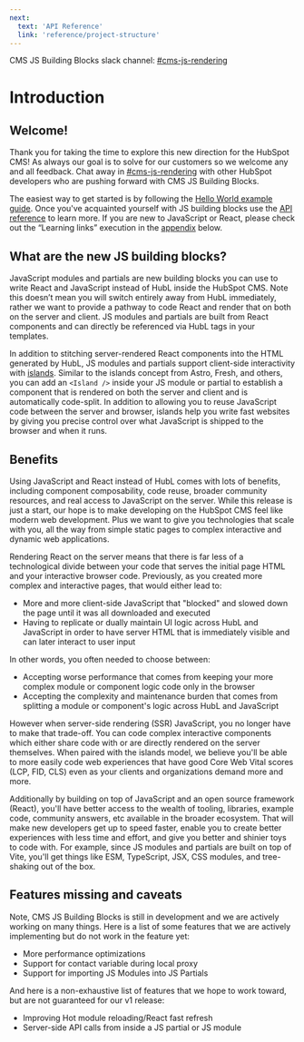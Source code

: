 ```yaml
---
next:
  text: 'API Reference'
  link: 'reference/project-structure'
---
```


CMS JS Building Blocks slack channel: [\#cms-js-rendering](https://hubspotdev.slack.com/archives/C04AY1H2204)

# Introduction

## Welcome!

Thank you for taking the time to explore this new direction for the HubSpot CMS! As always our goal is to solve for our customers so we welcome any and all feedback. Chat away in [\#cms-js-rendering](https://hubspotdev.slack.com/archives/C04AY1H2204) with other HubSpot developers who are pushing forward with CMS JS Building Blocks.

The easiest way to get started is by following the [Hello World example guide](https://github.com/HubSpot/cms-js-building-block-examples/tree/main/hello-world). Once you've acquainted yourself with JS building blocks use the [API reference](https://github.hubspot.com/cms-js-building-block-examples/reference/project-structure.html) to learn more. If you are new to JavaScript or React, please check out the “Learning links” execution in the [appendix](/appendix) below.

## What are the new JS building blocks?

JavaScript modules and partials are new building blocks you can use to write React and JavaScript instead of HubL inside the HubSpot CMS. Note this doesn’t mean you will switch entirely away from HubL immediately, rather we want to provide a pathway to code React and render that on both on the server and client. JS modules and partials are built from React components and can directly be referenced via HubL tags in your templates.

In addition to stitching server-rendered React components into the HTML generated by HubL, JS modules and partials support client-side interactivity with [islands](https://www.patterns.dev/posts/islands-architecture). Similar to the islands concept from Astro, Fresh, and others, you can add an `<Island />` inside your JS module or partial to establish a component that is rendered on both the server and client and is automatically code-split. In addition to allowing you to reuse JavaScript code between the server and browser, islands help you write fast websites by giving you precise control over what JavaScript is shipped to the browser and when it runs.

## Benefits

Using JavaScript and React instead of HubL comes with lots of benefits, including component composability, code reuse, broader community resources, and real access to JavaScript on the server. While this release is just a start, our hope is to make developing on the HubSpot CMS feel like modern web development. Plus we want to give you technologies that scale with you, all the way from simple static pages to complex interactive and dynamic web applications.

Rendering React on the server means that there is far less of a technological divide between your code that serves the initial page HTML and your interactive browser code. Previously, as you created more complex and interactive pages, that would either lead to:

- More and more client-side JavaScript that "blocked" and slowed down the page until it was all downloaded and executed
- Having to replicate or dually maintain UI logic across HubL and JavaScript in order to have server HTML that is immediately visible and can later interact to user input

In other words, you often needed to choose between:

- Accepting worse performance that comes from keeping your more complex module or component logic code only in the browser
- Accepting the complexity and maintenance burden that comes from splitting a module or component's logic across HubL and JavaScript

However when server-side rendering (SSR) JavaScript, you no longer have to make that trade-off. You can code complex interactive components which either share code with or are directly rendered on the server themselves. When paired with the islands model, we believe you'll be able to more easily code web experiences that have good Core Web Vital scores (LCP, FID, CLS) even as your clients and organizations demand more and more.

Additionally by building on top of JavaScript and an open source framework (React), you'll have better access to the wealth of tooling, libraries, example code, community answers, etc available in the broader ecosystem. That will make new developers get up to speed faster, enable you to create better experiences with less time and effort, and give you better and shinier toys to code with. For example, since JS modules and partials are built on top of Vite, you'll get things like ESM, TypeScript, JSX, CSS modules, and tree-shaking out of the box.

## Features missing and caveats

Note, CMS JS Building Blocks is still in development and we are actively working on many things. Here is a list of some features that we are actively implementing but do not work in the feature yet:

- More performance optimizations
- Support for contact variable during local proxy
- Support for importing JS Modules into JS Partials

And here is a non-exhaustive list of features that we hope to work toward, but are not guaranteed for our v1 release:

- Improving Hot module reloading/React fast refresh
- Server-side API calls from inside a JS partial or JS module
